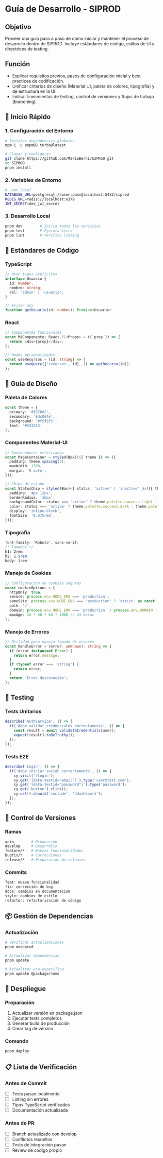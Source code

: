 # Guía de Desarrollo - SIPROD

## Objetivo
Proveer una guía paso a paso de cómo iniciar y mantener el proceso de desarrollo dentro de SIPROD. Incluye estándares de código, estilos de UI y directrices de testing.

## Función
- Explicar requisitos previos, pasos de configuración inicial y best practices de codificación.
- Unificar criterios de diseño (Material UI, paleta de colores, tipografía) y de estructura en la UI.
- Indicar lineamientos de testing, control de versiones y flujos de trabajo (branching).

## 🚀 Inicio Rápido

### 1. Configuración del Entorno
```bash
# Instalar dependencias globales
npm i -g pnpm@8 turbo@latest

# Clonar y configurar
git clone https://github.com/MarioBerni/SIPROD.git
cd SIPROD
pnpm install
```

### 2. Variables de Entorno
```bash
# .env.local
DATABASE_URL=postgresql://user:pass@localhost:5432/siprod
REDIS_URL=redis://localhost:6379
JWT_SECRET=dev_jwt_secret
```

### 3. Desarrollo Local
```bash
pnpm dev        # Inicia todos los servicios
pnpm test       # Ejecuta tests
pnpm lint       # Verifica linting
```

## 📝 Estándares de Código

### TypeScript
```typescript
// Usar tipos explícitos
interface Usuario {
  id: number;
  nombre: string;
  rol: 'admin' | 'usuario';
}

// Evitar any
function getUsuario(id: number): Promise<Usuario>
```

### React
```typescript
// Componentes funcionales
const MiComponente: React.FC<Props> = ({ prop }) => {
  return <div>{prop}</div>;
};

// Hooks personalizados
const useRecursos = (id: string) => {
  return useQuery(['recursos', id], () => getRecurso(id));
};
```

## 🎨 Guía de Diseño

### Paleta de Colores
```typescript
const theme = {
  primary: '#1976d2',
  secondary: '#dc004e',
  background: '#f5f5f5',
  text: '#333333'
};
```

### Componentes Material-UI
```typescript
// Contenedores estilizados
const PageContainer = styled(Box)(({ theme }) => ({
  padding: theme.spacing(3),
  maxWidth: 1200,
  margin: '0 auto',
}));

// Chips de estado
const StatusChip = styled(Box)<{ status: 'active' | 'inactive' }>(({ theme, status }) => ({
  padding: '4px 12px',
  borderRadius: '16px',
  backgroundColor: status === 'active' ? theme.palette.success.light : theme.palette.error.light,
  color: status === 'active' ? theme.palette.success.dark : theme.palette.error.dark,
  display: 'inline-block',
  fontSize: '0.875rem',
}));
```

### Tipografía
```css
font-family: 'Roboto', sans-serif;
/* Tamaños */
h1: 2rem
h2: 1.5rem
body: 1rem
```

### Manejo de Cookies
```typescript
// Configuración de cookies seguras
const cookieOptions = {
  httpOnly: true,
  secure: process.env.NODE_ENV === 'production',
  sameSite: process.env.NODE_ENV === 'production' ? 'strict' as const : 'lax' as const,
  path: '/',
  domain: process.env.NODE_ENV === 'production' ? process.env.DOMAIN : undefined,
  maxAge: 24 * 60 * 60 * 1000 // 24 horas
};
```

### Manejo de Errores
```typescript
// Utilidad para manejo tipado de errores
const handleError = (error: unknown): string => {
  if (error instanceof Error) {
    return error.message;
  }
  if (typeof error === 'string') {
    return error;
  }
  return 'Error desconocido';
};
```

## 🧪 Testing

### Tests Unitarios
```typescript
describe('AuthService', () => {
  it('debe validar credenciales correctamente', () => {
    const result = await validateCredentials(user);
    expect(result).toBeTruthy();
  });
});
```

### Tests E2E
```typescript
describe('Login', () => {
  it('debe iniciar sesión correctamente', () => {
    cy.visit('/login');
    cy.get('[data-testid="email"]').type('user@test.com');
    cy.get('[data-testid="password"]').type('password');
    cy.get('button').click();
    cy.url().should('include', '/dashboard');
  });
});
```

## 🌿 Control de Versiones

### Ramas
```bash
main        # Producción
develop     # Desarrollo
feature/*   # Nuevas funcionalidades
bugfix/*    # Correcciones
release/*   # Preparación de releases
```

### Commits
```bash
feat: nueva funcionalidad
fix: corrección de bug
docs: cambios en documentación
style: cambios de estilo
refactor: refactorización de código
```

## 📦 Gestión de Dependencias

### Actualización
```bash
# Verificar actualizaciones
pnpm outdated

# Actualizar dependencias
pnpm update

# Actualizar una específica
pnpm update @package/name
```

## 🚀 Despliegue

### Preparación
1. Actualizar versión en package.json
2. Ejecutar tests completos
3. Generar build de producción
4. Crear tag de versión

### Comando
```bash
pnpm deploy
```

## 📋 Lista de Verificación

### Antes de Commit
- [ ] Tests pasan localmente
- [ ] Linting sin errores
- [ ] Tipos TypeScript verificados
- [ ] Documentación actualizada

### Antes de PR
- [ ] Branch actualizado con develop
- [ ] Conflictos resueltos
- [ ] Tests de integración pasan
- [ ] Review de código propio
